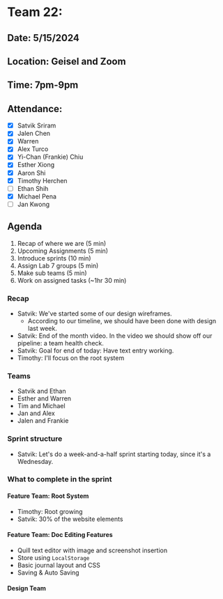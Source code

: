 # Team 22:
## Date: 5/15/2024
## Location: Geisel and Zoom
## Time: 7pm-9pm

## Attendance:
- [x] Satvik Sriram
- [x] Jalen Chen
- [x] Warren
- [x] Alex Turco
- [x] Yi-Chan (Frankie) Chiu
- [x] Esther Xiong
- [x] Aaron Shi
- [x] Timothy Herchen
- [ ] Ethan Shih
- [x] Michael Pena
- [ ] Jan Kwong

## Agenda

1. Recap of where we are (5 min)
2. Upcoming Assignments (5 min)
3. Introduce sprints (10 min)
4. Assign Lab 7 groups (5 min)
5. Make sub teams (5 min)
6. Work on assigned tasks (~1hr 30 min)

### Recap

- Satvik: We've started some of our design wireframes.
  - According to our timeline, we should have been done with design last week.
- Satvik: End of the month video. In the video we should show off our pipeline: a team health check.
- Satvik: Goal for end of today: Have text entry working.
- Timothy: I'll focus on the root system

### Teams

- Satvik and Ethan
- Esther and Warren
- Tim and Michael
- Jan and Alex
- Jalen and Frankie

### Sprint structure

- Satvik: Let's do a week-and-a-half sprint starting today, since it's a Wednesday.

### What to complete in the sprint

#### Feature Team: Root System
- Timothy: Root growing
- Satvik: 30% of the website elements

#### Feature Team: Doc Editing Features
- Quill text editor with image and screenshot insertion
- Store using `LocalStorage`
- Basic journal layout and CSS
- Saving & Auto Saving

#### Design Team
